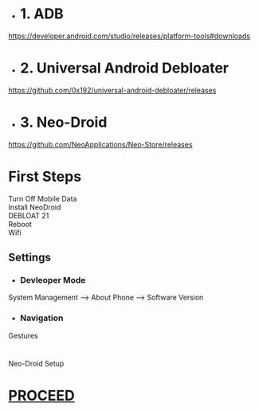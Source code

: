 - # 1. ADB
https://developer.android.com/studio/releases/platform-tools#downloads

- # 2. Universal Android Debloater
https://github.com/0x192/universal-android-debloater/releases

- # 3. Neo-Droid
https://github.com/NeoApplications/Neo-Store/releases

# First Steps

Turn Off Mobile Data<br>
Install NeoDroid<br>
DEBLOAT 21<br>
Reboot<br>
Wifi<br>

## Settings

- ### Devleoper Mode

System Management --> About Phone --> Software Version

- ### Navigation

Gestures
# 

Neo-Droid Setup<br>

# [PROCEED](https://github.com/Hooke012/OmniGuides/blob/main/Software/Android.md)
